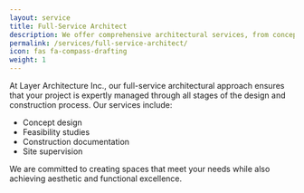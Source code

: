 ```yaml
---
layout: service
title: Full-Service Architect
description: We offer comprehensive architectural services, from concept design to construction administration.
permalink: /services/full-service-architect/
icon: fas fa-compass-drafting
weight: 1
---
```


At Layer Architecture Inc., our full-service architectural approach ensures that your project is expertly managed through all stages of the design and construction process. Our services include:
- Concept design
- Feasibility studies
- Construction documentation
- Site supervision

We are committed to creating spaces that meet your needs while also achieving aesthetic and functional excellence.



<!-- ---
layout: page
title: Full-Service Architect
permalink: /services/full-service-architect/
---

**Full-Service Architect**
We provide comprehensive architectural services covering all phases of the project, from conceptual design through construction administration. Our approach focuses on delivering exceptional results for residential, commercial, and mixed-use projects. -->
